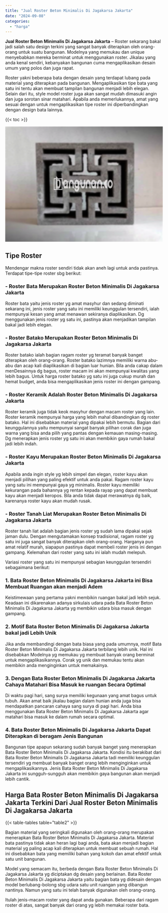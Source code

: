 ```yaml
---
title: "Jual Roster Beton Minimalis Di Jagakarsa Jakarta"
date: "2024-09-08"
categories: 
  - "harga"
---
```


**Jual Roster Beton Minimalis Di Jagakarsa Jakarta** – Roster sekarang bakal jadi salah satu design terkini yang sangat banyak diterapkan oleh orang-orang untuk suatu bangunan. Modelnya yang memukau dan unique menyebabkan mereka berminat untuk menggunakan roster. Jikalau yang anda kenal sendiri, kebanyakan bangunan cuma mengaplikasikan desain umum yang polos dan juga rapat.

Roster yakni beberapa bata dengan desain yang terdapat lubang pada material yang diterapkan pada bangunan. Mengaplikasikan tipe bata yang satu ini tentu akan membuat tampilan bangunan menjadi lebih elegan. Selain dari itu, style model roster juga akan sangat mudah dimasuki angin dan juga sorotan sinar matahari. Apabila anda memerlukannya, amat yang sesuai dengan untuk mengaplikasikan tipe roster ini diperbandingkan dengan design bata lainnya.

{{< toc >}}

![Jual Roster Beton Minimalis Di Jagakarsa Jakarta](/images/bata-roster-minimalis-06.png)

## Tipe Roster

Mendengar makna roster sendiri tidak akan aneh lagi untuk anda pastinya. Terdapat tipe-tipe roster sbg berikut:

### \- Roster Bata Merupakan Roster Beton Minimalis Di Jagakarsa Jakarta

Roster bata yaitu jenis roster yg amat masyhur dan sedang diminati sekarang ini, jenis roster yang satu ini memiliki keunggulan tersendiri, ialah mempunyai kesan yang amat menawan sekiranya diaplikasikan. Dg menggunakan jenis roster yg satu ini, pastinya akan menjadikan tampilan bakal jadi lebih elegan.

### \- Roster Batako Merupakan Roster Beton Minimalis Di Jagakarsa Jakarta

Roster batako ialah bagian ragam roster yg teramat banyak banget diterapkan oleh orang-orang. Roster batako lazimnya memiliki warna abu-abu dan acap kali diaplikasikan di bagian luar hunian. Bila anda cakap dalam menDesainnya dg bagus, roster macam ini akan mempunyai kwalitas yang lebih bagus. Untuk harga roster batako yg satu ini juga cukup murah dan hemat budget, anda bisa mengaplikasikan jenis roster ini dengan gampang.

### \- Roster Keramik Adalah Roster Beton Minimalis Di Jagakarsa Jakarta

Roster keramik juga tidak keok masyhur dengan macam roster yang lain. Roster keramik mempunyai harga yang lebih mahal dibandingkan dg roster batako. Hal ini disebabkan material yang dipakai lebih bermutu. Bagian dari keunggulannya yaitu mempunyai sangat banyak pilihan corak dan juga warna yang bisa anda pilih yang pantas dengan kemauan masing-masing. Dg menerapkan jenis roster yg satu ini akan membikin gaya rumah bakal jadi lebih indah.

### \- Roster Kayu Merupakan Roster Beton Minimalis Di Jagakarsa Jakarta

Apabila anda ingin style yg lebih simpel dan elegan, roster kayu akan menjadi pilihan yang paling efektif untuk anda pakai. Ragam roster kayu yang satu ini mempunyai gaya yg minimalis. Roster kayu memiliki kekurangan pada bahannya yg rentan kepada rayap yang dapat membuat kayu akan menjadi keropos. Bila anda tidak dapat merawatnya dg baik, karenanya roster kayu akan mudah rusak.

### \- Roster Tanah Liat Merupakan Roster Beton Minimalis Di Jagakarsa Jakarta

Roster tanah liat adalah bagian jenis roster yg sudah lama dipakai sejak jaman dulu. Dengan mengutamakan konsep tradisional, ragam roster yg satu ini juga sangat banyak diterapkan oleh orang-orang. Harganya pun amat relatif murah, siapapun pastinya dapat membeli roster jenis ini dengan gampang. Kelemahan dari roster yang satu ini ialah mudah melepuh.

Variasi roster yang satu ini mempunyai sebagian keunggulan tersendiri sebagaimana berikut:

### 1\. Bata Roster Beton Minimalis Di Jagakarsa Jakarta ini Bisa Membuat Ruangan akan menjadi Adem

Keistimewaan yang pertama yakni membikin ruangan bakal jadi lebih sejuk. Keadaan ini dikarenakan adanya sirkulais udara pada Bata Roster Beton Minimalis Di Jagakarsa Jakarta yg membikin udara bisa masuk dengan gampang.

### 2\. Motif Bata Roster Beton Minimalis Di Jagakarsa Jakarta bakal jadi Lebih Unik

Jika anda membandingi dengan bata biasa yang pada umumnya, motif Bata Roster Beton Minimalis Di Jagakarsa Jakarta terbilang lebih unik. Hal ini disebabkan Modelnya yg memukau yg membuat banyak orang berminat untuk mengaplikasikannya. Corak yg unik dan memukau tentu akan membikin anda menginginkan untuk memakainya.

### 3\. Dengan Bata Roster Beton Minimalis Di Jagakarsa Jakarta Cahaya Matahari Bisa Masuk ke ruangan Secara Optimal

Di waktu pagi hari, sang surya memiliki kegunaan yang amat bagus untuk tubuh. Akan amat baik jikalau bagian dalam hunian anda juga bisa mendapatkan pancaran cahaya sang surya di pagi hari. Anda bisa menggunakan Bata Roster Beton Minimalis Di Jagakarsa Jakarta agar matahari bisa masuk ke dalam rumah secara optimal.

### 4\. Bata Roster Beton Minimalis Di Jagakarsa Jakarta Dapat Diterapkan di beragam Jenis Bangunan

Bangunan tipe apapun sekarang sudah banyak banget yang menerapkan Bata Roster Beton Minimalis Di Jagakarsa Jakarta. Kondisi itu berakibat dari Bata Roster Beton Minimalis Di Jagakarsa Jakarta tadi memiliki keunggulan tersendiri yg membuat banyak banget orang lebih menginginkan untuk mengaplikasikannya. Jenis Bata Roster Beton Minimalis Di Jagakarsa Jakarta ini sungguh-sungguh akan membikin gaya bangunan akan menjadi lebih cantik.

## Harga Bata Roster Beton Minimalis Di Jagakarsa Jakarta Terkini Dari Jual Roster Beton Minimalis Di Jagakarsa Jakarta

{{< table-tables table="table2" >}}

Bagian material yang seringkali digunakan oleh orang-orang merupakan menerapkan Bata Roster Beton Minimalis Di Jagakarsa Jakarta. Material bata pastinya tidak akan heran lagi bagi anda, bata akan menjadi bagian material yg paling acap kali diterapkan untuk membuat sebuah rumah. Hal ini disebabkan bata yang memiliki bahan yang kokoh dan amat efektif untuk satu unit bangunan.

Model yang semacam itu, berbeda dengan Bata Roster Beton Minimalis Di Jagakarsa Jakarta yg diciptakan dg desain yang berlainan. Bata Roster Beton Minimalis Di Jagakarsa Jakarta yaitu bagian bata yg didesain dengan model berlubang-bolong sbg udara satu unit ruangan yang dibangun nantinya. Namun yang satu ini telah banyak digunakan oleh orang-orang.

Itulah jenis-macam roster yang dapat anda gunakan. Beberapa dari ragam roster di atas, sangat banyak dari orang yg lebih memakai roster bata.
